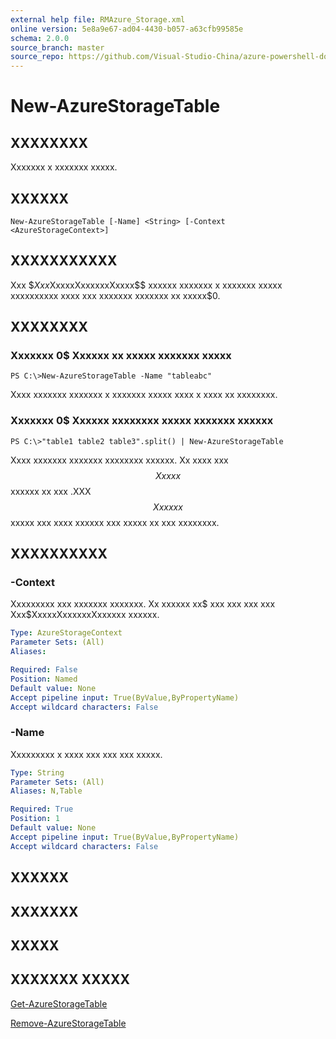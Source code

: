 ```yaml
---
external help file: RMAzure_Storage.xml
online version: 5e8a9e67-ad04-4430-b057-a63cfb99585e
schema: 2.0.0
source_branch: master
source_repo: https://github.com/Visual-Studio-China/azure-powershell-docs-int
---
```


# New-AzureStorageTable
## XXXXXXXX
Xxxxxxx x xxxxxxx xxxxx.

## XXXXXX

```
New-AzureStorageTable [-Name] <String> [-Context <AzureStorageContext>]
```

## XXXXXXXXXXX
Xxx $$Xxx$XxxxxXxxxxxxXxxxx$$ xxxxxx xxxxxxx x xxxxxxx xxxxx xxxxxxxxxx xxxx xxx xxxxxxx xxxxxxx xx xxxxx$0.

## XXXXXXXX

### Xxxxxxx 0$ Xxxxxx xx xxxxx xxxxxxx xxxxx
```
PS C:\>New-AzureStorageTable -Name "tableabc"
```

Xxxx xxxxxxx xxxxxxx x xxxxxxx xxxxx xxxx x xxxx xx xxxxxxxx.

### Xxxxxxx 0$ Xxxxxx xxxxxxxx xxxxx xxxxxxx xxxxxx
```
PS C:\>"table1 table2 table3".split() | New-AzureStorageTable
```

Xxxx xxxxxxx xxxxxxx xxxxxxxx xxxxxx.
Xx xxxx xxx $$Xxxxx$$ xxxxxx xx xxx .XXX $$Xxxxxx$$ xxxxx xxx xxxx xxxxxx xxx xxxxx xx xxx xxxxxxxx.

## XXXXXXXXXX

### -Context
Xxxxxxxxx xxx xxxxxxx xxxxxxx.
Xx xxxxxx xx$ xxx xxx xxx xxx Xxx$XxxxxXxxxxxxXxxxxxx xxxxxx.

```yaml
Type: AzureStorageContext
Parameter Sets: (All)
Aliases: 

Required: False
Position: Named
Default value: None
Accept pipeline input: True(ByValue,ByPropertyName)
Accept wildcard characters: False
```

### -Name
Xxxxxxxxx x xxxx xxx xxx xxx xxxxx.

```yaml
Type: String
Parameter Sets: (All)
Aliases: N,Table

Required: True
Position: 1
Default value: None
Accept pipeline input: True(ByValue,ByPropertyName)
Accept wildcard characters: False
```

## XXXXXX

## XXXXXXX

## XXXXX

## XXXXXXX XXXXX

[Get-AzureStorageTable](5e8a9e67-ad04-4430-b057-a63cfb99585e)

[Remove-AzureStorageTable](f287198d-609e-4ac1-9221-9ce5453a732e)


